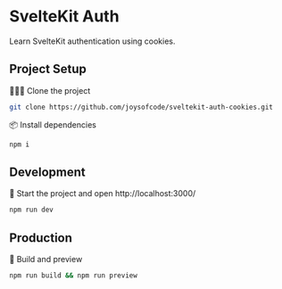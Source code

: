 # SvelteKit Auth

Learn SvelteKit authentication using cookies.

## Project Setup

🧑‍🤝‍🧑 Clone the project

```sh
git clone https://github.com/joysofcode/sveltekit-auth-cookies.git
```

📦️ Install dependencies

```sh
npm i
```

## Development

🦄 Start the project and open http://localhost:3000/

```sh
npm run dev
```

## Production

🔨 Build and preview

```sh
npm run build && npm run preview
```
